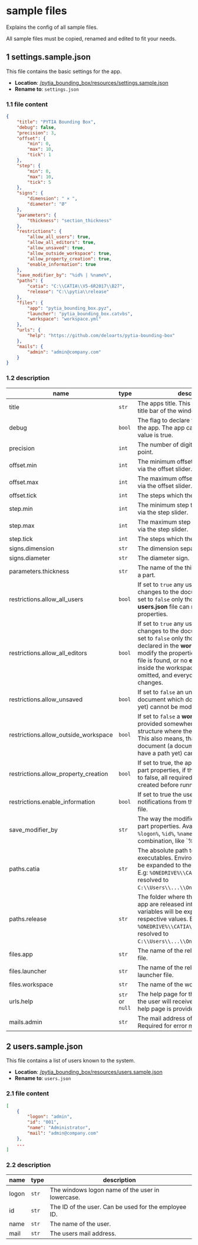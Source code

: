 # sample files

Explains the config of all sample files.

All sample files must be copied, renamed and edited to fit your needs.

## 1 settings.sample.json

This file contains the basic settings for the app.

- **Location**: [/pytia_bounding_box/resources/settings.sample.json](../pytia_bounding_box/resources/settings.sample.json)
- **Rename to**: `settings.json`

### 1.1 file content

```json
{
    "title": "PYTIA Bounding Box",
    "debug": false,
    "precision": 3,
    "offset": {
        "min": 0,
        "max": 10,
        "tick": 1
    },
    "step": {
        "min": 0,
        "max": 10,
        "tick": 5
    },
    "signs": {
        "dimension": " × ",
        "diameter": "Ø"
    },
    "parameters": {
        "thickness": "section_thickness"
    },
    "restrictions": {
        "allow_all_users": true,
        "allow_all_editors": true,
        "allow_unsaved": true,
        "allow_outside_workspace": true,
        "allow_property_creation": true,
        "enable_information": true
    },
    "save_modifier_by": "%id% | %name%",
    "paths": {
        "catia": "C:\\CATIA\\V5-6R2017\\B27",
        "release": "C:\\pytia\\release"
    },
    "files": {
        "app": "pytia_bounding_box.pyz",
        "launcher": "pytia_bounding_box.catvbs",
        "workspace": "workspace.yml"
    },
    "urls": {
        "help": "https://github.com/deloarts/pytia-bounding-box"
    },
    "mails": {
        "admin": "admin@company.com"
    }
}
```

### 1.2 description

name | type | description
--- | --- | ---
title | `str` | The apps title. This will be visible in the title bar of the window.
debug | `bool` | The flag to declare the debug-state of the app. The app cannot be built if this value is true.
precision | `int` | The number of digits after the decimal point.
offset.min | `int` | The minimum offset the user can apply via the offset slider.
offset.max | `int` | The maximum offset the user can apply via the offset slider.
offset.tick | `int` | The steps which the slider can move.
step.min | `int` | The minimum step the user can apply via the step slider.
step.max | `int` | The maximum step the user can apply via the step slider.
step.tick | `int` | The steps which the slider can move.
signs.dimension | `str` | The dimension separating sign.
signs.diameter | `str` | The diameter sign.
parameters.thickness | `str` | The name of the thickness parameter in a part.
restrictions.allow_all_users | `bool` | If set to `true` any user can make changes to the documents properties. If set to `false` only those users from the **users.json** file can modify the properties.
restrictions.allow_all_editors | `bool` | If set to `true` any user can make changes to the documents properties. If set to `false` only those users which are declared in the **workspace** file can modify the properties. If no workspace file is found, or no **editors** list-item is inside the workspace file, then this is omitted, and everyone can make changes.
restrictions.allow_unsaved | `bool` | If set to `false` an unsaved document (a document which doesn't have a path yet) cannot be modified.
restrictions.allow_outside_workspace | `bool` | If set to `false` a **workspace** file must be provided somewhere in the folder structure where the document is saved. This also means, that an unsaved document (a document which doesn't have a path yet) cannot be modified.
restrictions.allow_property_creation | `bool` | If set to true, the app is allowed to create part properties, if they don't exist. If set to false, all required properties must be created before running the app.
restrictions.enable_information | `bool` | If set to true the user will see the notifications from the **information.json** file.
save_modifier_by | `str` | The way the modifier is saved to the part properties. Available options are: `%logon%`, `%id%`, `%name%` and `%mail%`, or any combination, like `%id% | %name%`.
paths.catia | `str` | The absolute path to the CATIA executables. Environment variables will be expanded to their respective values. E.g: `%ONEDRIVE%\\CATIA\\Apps` will be resolved to `C:\\Users\\...\\OneDrive\\CATIA\\Apps`.
paths.release | `str` | The folder where the launcher and the app are released into. Environment variables will be expanded to their respective values. E.g: `%ONEDRIVE%\\CATIA\\Apps` will be resolved to `C:\\Users\\...\\OneDrive\\CATIA\\Apps`.
files.app | `str` | The name of the released python app file.
files.launcher | `str` | The name of the release catvbs launcher file.
files.workspace | `str` | The name of the workspace file.
urls.help | `str` or `null` | The help page for the app. If set to null the user will receive a message, that no help page is provided.
mails.admin | `str` | The mail address of the sys admin. Required for error mails.

## 2 users.sample.json

This file contains a list of users known to the system.

- **Location**: [/pytia_bounding_box/resources/users.sample.json](../pytia_bounding_box/resources/users.sample.json)
- **Rename to**: `users.json`

### 2.1 file content

```json
[
    {
        "logon": "admin",
        "id": "001",
        "name": "Administrator",
        "mail": "admin@company.com"
    },
    ...
]
```

### 2.2 description

name | type | description
--- | --- | ---
logon | `str` | The windows logon name of the user in lowercase.
id | `str` | The ID of the user. Can be used for the employee ID.
name | `str` | The name of the user.
mail | `str` | The users mail address.
